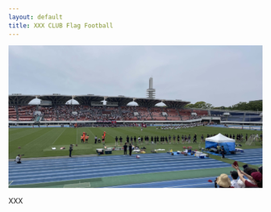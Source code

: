 ```yaml
---
layout: default
title: XXX CLUB Flag Football
---
```



<div id="main_visual"><p><img src="assets/images/main_visual.jpg" alt="xxx club flag football"></p></div>

XXX
